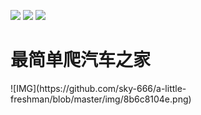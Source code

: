 ![](https://img.shields.io/badge/%E8%AF%84%E5%88%86---%E2%98%85%E2%98%85%E2%98%85%E2%98%86%E2%98%86-lightgrey)
![](https://img.shields.io/badge/GGv5-v%201.0-important)
![](https://img.shields.io/badge/sky-666-9cf.svg)
<h1>最简单爬汽车之家</h1>
![IMG](https://github.com/sky-666/a-little-freshman/blob/master/img/8b6c8104e.png)
